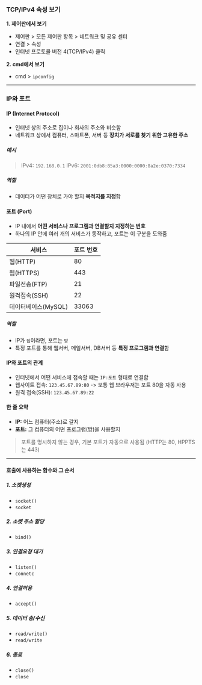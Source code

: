 ### TCP/IPv4 속성 보기

**1. 제어판에서 보기**
- 제어판 > 모든 제어판 항목 > 네트워크 및 공유 센터
- 연결 > 속성
- 인터넷 프로토콜 버전 4(TCP/IPv4) 클릭

**2. cmd에서 보기**
- cmd > `ipconfig`

---

### IP와 포트

#### IP (Internet Protocol)
- 인터넷 상의 주소로 집이나 회사의 주소와 비슷함
- 네트워크 상에서 컴퓨터, 스마트폰, 서버 등 **장치가 서로를 찾기 위한 고유한 주소**

##### 예시
> IPv4: `192.168.0.1`
> IPv6: `2001:0db8:85a3:0000:0000:8a2e:0370:7334`

##### 역할
- 데이터가 어떤 장치로 가야 할지 **목적지를 지정**함

#### 포트 (Port)
- IP 내에서 **어떤 서비스나 프로그램과 연결할지 지정하는 번호**
- 하나의 IP 안에 여러 개의 서비스가 동작하고, 포트는 이 구분을 도와줌

|서비스|포트 번호|
|------|---------|
|웹(HTTP)|80|
|웹(HTTPS)|443|
|파일전송(FTP)|21|
|원격접속(SSH)|22|
|데이터베이스(MySQL)|33063

##### 역할
- IP가 `집`이라면, 포트는 `방`
- 특정 포트를 통해 웹서버, 메일서버, DB서버 등 **특정 프로그램과 연결**함

#### IP와 포트의 관계
- 인터넷에서 어떤 서비스에 접속할 때는 `IP:포트` 형태로 연결함
- 웹사이트 접속: `123.45.67.89:80` -> 보통 웹 브라우저는 포트 80을 자동 사용
- 원격 접속(SSH): `123.45.67.89:22`

#### 한 줄 요약
- **IP:** 어느 컴퓨터(주소)로 갈지
- **포트:** 그 컴퓨터의 어떤 프로그램(방)을 사용할지

> 포트를 명시하지 않는 경우, 기본 포트가 자동으로 사용됨 (HTTP는 80, HPPTS는 443)
---

#### 호출에 사용하는 함수와 그 순서

##### 1. 소켓생성
- `socket()`
- `socket`

##### 2. 소켓 주소 할당
- `bind()`

##### 3. 연결요청 대기
- `listen()`
- `connetc`

##### 4. 연결허용
- `accept()`

##### 5. 데이터 송/수신
- `read/write()`
- `read/write`

##### 6. 종료
- `close()`
- `close`